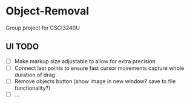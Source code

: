 # Object-Removal
Group project for CSCI3240U

## UI TODO
- [ ] Make markup size adjustable to allow for extra precision
- [ ] Connect last points to ensure fast cursor movements capture whole duration of drag
- [ ] Remove objects button (show image in new window? save to file functionality?)
- [ ] ...